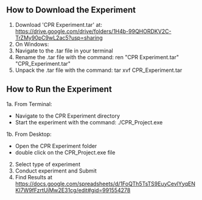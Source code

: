****How to Download the Experiment**** 
--------------------------------------------

1. Download 'CPR Experiment.tar' at: https://drive.google.com/drive/folders/1H4b-99QHORDKV2C-TrZMy90pC9wL2ac5?usp=sharing
2. On Windows:
3. Navigate to the .tar file in your terminal
4. Rename the .tar file with the command: ren "CPR Experiment.tar" "CPR_Experiment.tar"
5. Unpack the .tar file with the command: tar xvf CPR_Experiment.tar


****How to Run the Experiment**** 
--------------------------------------------
1a. From Terminal:
  - Navigate to the CPR Experiment directory
  - Start the experiment with the command: ./CPR_Project.exe

1b. From Desktop:
  - Open the CPR Experiment folder
  - double click on the CPR_Project.exe file
2. Select type of experiment
3. Conduct experiment and Submit
4. Find Results at https://docs.google.com/spreadsheets/d/1FoQTh5TsTS9EuyCevlYyqENKI7W9fFzrtUjMw2E31cg/edit#gid=991554278 
